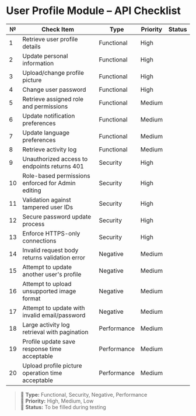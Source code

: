 # User Profile Module – API Checklist

| №  | Check Item                                             | Type        | Priority | Status |
|----|---------------------------------------------------------|-------------|----------|--------|
| 1  | Retrieve user profile details                           | Functional  | High     |        |
| 2  | Update personal information                             | Functional  | High     |        |
| 3  | Upload/change profile picture                           | Functional  | High     |        |
| 4  | Change user password                                    | Functional  | High     |        |
| 5  | Retrieve assigned role and permissions                  | Functional  | Medium   |        |
| 6  | Update notification preferences                         | Functional  | Medium   |        |
| 7  | Update language preferences                             | Functional  | Medium   |        |
| 8  | Retrieve activity log                                   | Functional  | Medium   |        |
| 9  | Unauthorized access to endpoints returns 401            | Security    | High     |        |
| 10 | Role-based permissions enforced for Admin editing       | Security    | High     |        |
| 11 | Validation against tampered user IDs                    | Security    | High     |        |
| 12 | Secure password update process                          | Security    | High     |        |
| 13 | Enforce HTTPS-only connections                          | Security    | High     |        |
| 14 | Invalid request body returns validation error           | Negative    | Medium   |        |
| 15 | Attempt to update another user's profile                | Negative    | Medium   |        |
| 16 | Attempt to upload unsupported image format              | Negative    | Medium   |        |
| 17 | Attempt to update with invalid email/password           | Negative    | Medium   |        |
| 18 | Large activity log retrieval with pagination            | Performance | Medium   |        |
| 19 | Profile update save response time acceptable            | Performance | Medium   |        |
| 20 | Upload profile picture operation time acceptable        | Performance | Medium   |        |

> 🔹 **Type:** Functional, Security, Negative, Performance  
> 🔸 **Priority:** High, Medium, Low  
> 🔘 **Status:** To be filled during testing